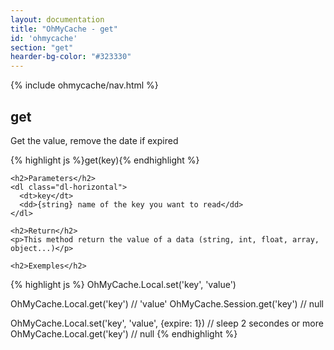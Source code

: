 ```yaml
---
layout: documentation
title: "OhMyCache - get"
id: 'ohmycache'
section: "get"
hearder-bg-color: "#323330"
---
```


<div class="row">
  <div class="col-md-2">
    {% include ohmycache/nav.html %}
  </div>

  <section class="col-md-10">
    <h1>get</h1>
    <p>Get the value, remove the date if expired</p>
    {% highlight js %}get(key){% endhighlight %}

    <h2>Parameters</h2>
    <dl class="dl-horizontal">
      <dt>key</dt>
      <dd>{string} name of the key you want to read</dd>
    </dl>

    <h2>Return</h2>
    <p>This method return the value of a data (string, int, float, array, object...)</p>

    <h2>Exemples</h2>
{% highlight js %}
OhMyCache.Local.set('key', 'value')

OhMyCache.Local.get('key') // 'value'
OhMyCache.Session.get('key') // null

OhMyCache.Local.set('key', 'value', {expire: 1})
// sleep 2 secondes or more
OhMyCache.Local.get('key') // null
{% endhighlight %}
  </section>
</div>